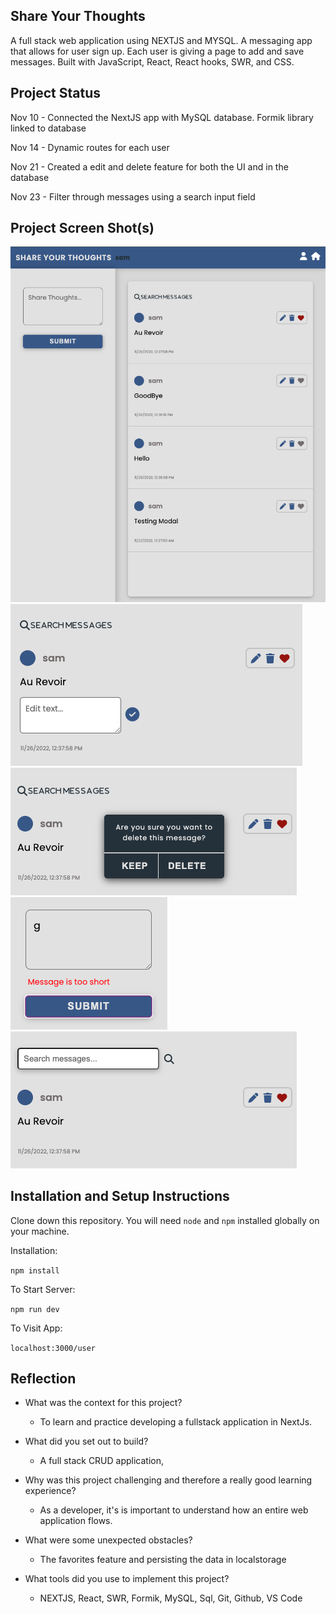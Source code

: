 ## Share Your Thoughts

A full stack web application using NEXTJS and MYSQL. A messaging app that allows for user sign up. Each user is giving a page to add and save messages. Built with JavaScript, React, React hooks, SWR, and CSS.

## Project Status

Nov 10 - Connected the NextJS app with MySQL database. Formik library linked to database

Nov 14 - Dynamic routes for each user

Nov 21 - Created a edit and delete feature for both the UI and in the database

Nov 23 - Filter through messages using a search input field

## Project Screen Shot(s)

<img src="./public/screenshots/ui1.png">
<img src="./public/screenshots/ui_edit.png">
<img src="./public/screenshots/ui_delete.png">
<img src="./public/screenshots/ui_errors.png">
<img src="./public/screenshots/ui_search.png">

## Installation and Setup Instructions

Clone down this repository. You will need `node` and `npm` installed globally on your machine.

Installation:

`npm install`

To Start Server:

`npm run dev`

To Visit App:

`localhost:3000/user`

## Reflection

- What was the context for this project?
  - To learn and practice developing a fullstack application in NextJs.
- What did you set out to build?

  - A full stack CRUD application,

- Why was this project challenging and therefore a really good learning experience?
  - As a developer, it's is important to understand how an entire web application flows.
- What were some unexpected obstacles?
  - The favorites feature and persisting the data in localstorage
- What tools did you use to implement this project?
  - NEXTJS, React, SWR, Formik, MySQL, Sql, Git, Github, VS Code
